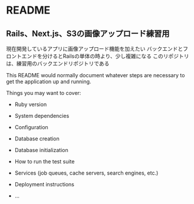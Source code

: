 # README
## Rails、Next.js、S3の画像アップロード練習用
現在開発しているアプリに画像アップロード機能を加えたい
バックエンドとフロントエンドを分けるとRailsの単体の時より、少し複雑になる
このリポジトリは、練習用のバックエンドリポジトリである

This README would normally document whatever steps are necessary to get the
application up and running.

Things you may want to cover:

* Ruby version

* System dependencies

* Configuration

* Database creation

* Database initialization

* How to run the test suite

* Services (job queues, cache servers, search engines, etc.)

* Deployment instructions

* ...
